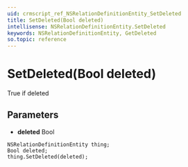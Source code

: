 ```yaml
---
uid: crmscript_ref_NSRelationDefinitionEntity_SetDeleted
title: SetDeleted(Bool deleted)
intellisense: NSRelationDefinitionEntity.SetDeleted
keywords: NSRelationDefinitionEntity, GetDeleted
so.topic: reference
---
```


# SetDeleted(Bool deleted)

True if deleted

## Parameters

* **deleted** Bool

```crmscript
NSRelationDefinitionEntity thing;
Bool deleted;
thing.SetDeleted(deleted);
```


